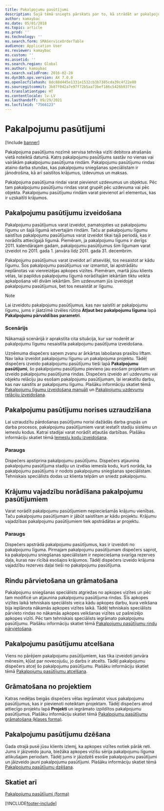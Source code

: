 ```yaml
---
title: Pakalpojumu pasūtījumi
description: Šajā tēmā sniegts pārskats par to, kā strādāt ar pakalpojumu pasūtījumiem.
author: kamaybac
ms.date: 05/01/2018
ms.topic: article
ms.prod: ''
ms.technology: ''
ms.search.form: SMAServiceOrderTable
audience: Application User
ms.reviewer: kamaybac
ms.custom: ''
ms.assetid: ''
ms.search.region: Global
ms.author: kamaybac
ms.search.validFrom: 2016-02-28
ms.dyn365.ops.version: AX 7.0.0
ms.openlocfilehash: 8dc88d445e1331e1532cb3b7385cda39c4f22e80
ms.sourcegitcommit: 3b87f042a7e97f72b5aa73bef186c5426b937fec
ms.translationtype: HT
ms.contentlocale: lv-LV
ms.lasthandoff: 09/29/2021
ms.locfileid: "7566123"
---
```

# <a name="service-orders"></a>Pakalpojumu pasūtījumi

[!include [banner](../includes/banner.md)]

Pakalpojuma pasūtījums nozīmē servisa tehniķa vizīti debitora atrašanās vietā noteiktā datumā. Katrs pakalpojumu pasūtījums sastāv no vienas vai vairākām pakalpojumu pasūtījuma rindām. Pakalpojumu pasūtījumu rindas ataino darba stundas, kas pakalpojumu sniegšanas speciālistam ir jānodrošina, kā arī saistītos krājumus, izdevumus un maksas.

Pakalpojuma pasūtījuma rindai varat pievienot uzdevumus un objektus. Pēc tam pakalpojumu pasūtījumu rindas varat grupēt pēc uzdevuma vai pēc objekta. Pakalpojumu pasūtījumu rindām varat pievienot arī elementus, kas ir uzskaitīti krājumos.

## <a name="create-service-orders"></a>Pakalpojumu pasūtījumu izveidošana

Pakalpojumu pasūtījumus varat izveidot, pamatojoties uz pakalpojumu līgumu un šajā līgumā ietvertajām rindām. Taču ar pakalpojumu līgumu saistītus pakalpojumu pasūtījumus varat izveidot tikai tajā periodā, kas ir norādīts attiecīgajā līgumā. Piemēram, ja pakalpojumu līgums ir derīgs 2011. kalendārajam gadam, pakalpojumu pasūtījumus šim līgumam varat izveidot no 2011. gada 1. janvāra līdz 2011. gada 31. decembrim.

Pakalpojumu pasūtījumus varat izveidot arī atsevišķi, tos nesaistot ar kādu līgumu. Šos pakalpojumu pasūtījumus var izmantot, lai apstrādātu neplānotas vai vienreizējas apkopes vizītes. Piemēram, martā jūsu klients vēlas, lai papildus pakalpojumu līgumā norādītajām iekārtām tiktu veikta apkalpošana vēl divām iekārtām. Šim uzdevumam jūs izveidojat pakalpojumu pasūtījumus, bet tos nesaistāt ar līgumu.


> [!NOTE]
> Lai izveidotu pakalpojumu pasūtījumus, kas nav saistīti ar pakalpojumu līgumu, jums ir jāatzīmē izvēles rūtiņa **Atļaut bez pakalpojumu līguma** lapā **Pakalpojumu pārvaldības parametri**.

### <a name="scenario"></a>Scenārijs

Nākamajā scenārijā ir aprakstīta cita situācija, kur var noderēt ar pakalpojumu līgumu nesaistīta pakalpojumu pasūtījuma izveidošana.

Uzņēmuma dispečers saņem zvanu ar ārkārtas labošanas prasību liftam. Nav laika izveidot pakalpojumu līgumu un pakalpojuma projektu. Tādēļ dispečers izveido pakalpojumu pasūtījumu tieši lapā **Pakalpojumu pasūtījumi**, šo pakalpojumu pasūtījumu pievieno jau esošam projektam un izveido pakalpojumu pasūtījuma rindas. Dispečers izveido arī uzdevumu vai objektu relāciju jau esošam pakalpojumu pasūtījumam, lai ierakstītu darbu, kas nav saistīts ar pakalpojumu līgumu. Plašāku informāciju skatiet tēmā [Pakalpojumu līgumu izveidošana manuāli](create-service-orders-manually.md) un [Pakalpojumu uzdevumu relāciju izveidošana](create-service-task-relations.md).

## <a name="monitor-the-progress-of-service-orders"></a>Pakalpojumu pasūtījumu norises uzraudzīšana

Lai uzraudzītu pārdošanas pasūtījumu norisi dažādās darba grupās un darba procesos, pakalpojumu pasūtījumiem varat iestatīt stadiju sistēmu un iemeslu kodus. Katrai stadijai varat norādīt atļautās darbības. Plašāku informāciju skatiet tēmā [Iemeslu kodu izveidošana](create-reason-codes.md).

### <a name="example"></a>Paraugs

Dispečers apstiprina pakalpojumu pasūtījumu. Dispečers atjaunina pakalpojumu pasūtījuma stadiju un izvēlas iemesla kodu, kurš norāda, ka pakalpojumu pasūtījums ir nodots pakalpojumu sniegšanas speciālistam. Tehniskais speciālists dodas uz klienta telpām un sniedz pakalpojumu.

## <a name="specify-item-requirements-for-service-orders"></a>Krājumu vajadzību norādīšana pakalpojumu pasūtījumiem

Varat norādīt pakalpojumu pasūtījumiem nepieciešamās krājumu vienības. Taču pakalpojumu pasūtījumam ir jābūt saistītam ar kādu projektu. Krājumu vajadzības pakalpojumu pasūtījumiem tiek apstrādātas ar projektu. 

### <a name="example"></a>Paraugs

Dispečers apstrādā pakalpojumu pasūtījumus, kas ir izveidoti no pakalpojumu līguma. Pirmajam pakalpojumu pasūtījumam dispečers saprot, ka pakalpojumu sniegšanas speciālistam ir nepieciešama svarīga rezerves daļa, kuras nav rīcībā esošajos krājumos. Tādēļ dispečers izveido krājuma vajadzību rezerves daļai tieši no pakalpojumu pasūtījuma.

## <a name="move-and-post-lines"></a>Rindu pārvietošana un grāmatošana

Pakalpojumu sniegšanas speciālists atgriežas no apkopes vizītes un pēc tam modificē un atjaunina pakalpojumu pasūtījuma rindas. Šīs apkopes vizītes laikā tehniskais speciālists veica kādu apkopes darbu, kura veikšana bija ieplānota nākamās apkopes vizītes laikā. Tādēļ tehniskais speciālists pārvieto rindas no nākamās apkopes veikšanas vizītes uz pašreizējo apkopes vizīti. Pēc tam tehniskais speciālists iegrāmato pakalpojumu pasūtījumu. Plašāku informāciju skatiet tēmā [Pakalpojumu pasūtījumu rindu pārvietošana](move-service-order-lines.md).

## <a name="cancel-service-orders"></a>Pakalpojumu pasūtījumu atcelšana

Viens no pārējiem pakalpojumu pasūtījumiem, kas tika izveidoti janvāra mēnesim, kļūst par novecojušu, jo darbs ir atcelts. Tādēļ pakalpojumu dispečers atceļ šo pakalpojumu pasūtījumu. Plašāku informāciju skatiet tēmā [Pakalpojumu pasūtījumu atcelšana](cancel-service-orders.md).

## <a name="post-from-projects"></a>Grāmatošana no projektiem

Katras nedēļas beigās dispečers vēlas iegrāmatot visus pakalpojumu pasūtījumus, kas ir pievienoti noteiktam projektam. Tādēļ dispečers atrod attiecīgo projektu lapā **Projekti** un iegrāmato izpildītos pakalpojumu pasūtījumus. Plašāku informāciju skatiet tēmā [Pakalpojumu pasūtījumu grāmatošana (klases forma)](https://technet.microsoft.com/library/aa574685\(v=ax.60\)).

## <a name="delete-service-orders"></a>Pakalpojumu pasūtījumu dzēšana

Gada otrajā pusē jūsu klients izlemj, ka apkopes vizītes notiek pārāk reti. Jums ir jāizveido jauna, biežāka apkopes vizīšu sērija pakalpojumu līguma atlikušajam periodam. Tādēļ jums ir jāizdzēš esošie pakalpojumu pasūtījumi un jāizveido jauni pakalpojumu pasūtījumi. Plašāku informāciju skatiet tēmā [Pakalpojumu pasūtījumu dzēšana](delete-service-orders.md).

## <a name="see-also"></a>Skatiet arī

[Pakalpojumu pasūtījumi (forma)](https://technet.microsoft.com/library/aa554361\(v=ax.60\))

  




[!INCLUDE[footer-include](../../includes/footer-banner.md)]